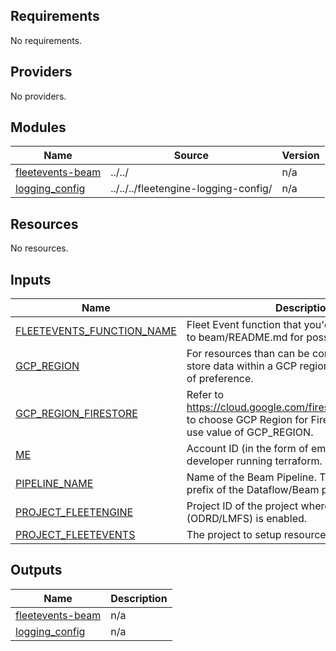 <!-- BEGIN_TF_DOCS -->
## Requirements

No requirements.

## Providers

No providers.

## Modules

| Name | Source | Version |
|------|--------|---------|
| <a name="module_fleetevents-beam"></a> [fleetevents-beam](#module\_fleetevents-beam) | ../../ | n/a |
| <a name="module_logging_config"></a> [logging\_config](#module\_logging\_config) | ../../../fleetengine-logging-config/ | n/a |

## Resources

No resources.

## Inputs

| Name | Description | Type | Default | Required |
|------|-------------|------|---------|:--------:|
| <a name="input_FLEETEVENTS_FUNCTION_NAME"></a> [FLEETEVENTS\_FUNCTION\_NAME](#input\_FLEETEVENTS\_FUNCTION\_NAME) | Fleet Event function that you'd like to run. Refer to beam/README.md for possible values. | `string` | `"TASK_OUTCOME_CHANGE"` | no |
| <a name="input_GCP_REGION"></a> [GCP\_REGION](#input\_GCP\_REGION) | For resources than can be constrained run or store data within a GCP region, the default region of preference. | `string` | `"us-central1"` | no |
| <a name="input_GCP_REGION_FIRESTORE"></a> [GCP\_REGION\_FIRESTORE](#input\_GCP\_REGION\_FIRESTORE) | Refer to https://cloud.google.com/firestore/docs/locations to choose GCP Region for Firestore. If not set, will use value of GCP\_REGION. | `string` | `"nam5"` | no |
| <a name="input_ME"></a> [ME](#input\_ME) | Account ID (in the form of email address) of the developer running terraform. | `string` | n/a | yes |
| <a name="input_PIPELINE_NAME"></a> [PIPELINE\_NAME](#input\_PIPELINE\_NAME) | Name of the Beam Pipeline. This will become the prefix of the Dataflow/Beam pipeline Job. | `string` | `"fleetevents-pipeline"` | no |
| <a name="input_PROJECT_FLEETENGINE"></a> [PROJECT\_FLEETENGINE](#input\_PROJECT\_FLEETENGINE) | Project ID of the project where Fleet Engine (ODRD/LMFS) is enabled. | `string` | n/a | yes |
| <a name="input_PROJECT_FLEETEVENTS"></a> [PROJECT\_FLEETEVENTS](#input\_PROJECT\_FLEETEVENTS) | The project to setup resources | `string` | n/a | yes |

## Outputs

| Name | Description |
|------|-------------|
| <a name="output_fleetevents-beam"></a> [fleetevents-beam](#output\_fleetevents-beam) | n/a |
| <a name="output_logging_config"></a> [logging\_config](#output\_logging\_config) | n/a |
<!-- END_TF_DOCS -->